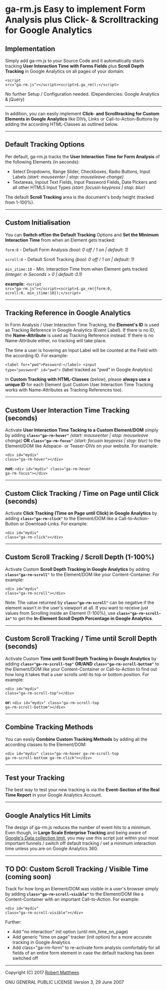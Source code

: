 # ga-rm.js Easy to implement Form Analysis plus Click- & Scrolltracking for Google Analytics

<h2>Implementation</h2>

Simply add ga-rm.js to your Source Code and it automatically starts tracking <b>User Interaction Time with Forms Fields</b> plus <b>Scroll Depth Tracking</b> in Google Analytics on all pages of your domain:

<code>&lt;script src="ga-rm.js"&gt;&lt;/script&gt;&lt;script&gt;$.ga_rm();&lt;/script&gt;</code>

No further Setup / Configuration needed. (Dependencies: Google Analytics & jQuery)

--------

In addition, you can easily implement <b>Click- and Scrolltracking for Custom Elements in Google Analytics</b> like DIVs, Links or Call-to-Action-Buttons by adding the according HTML-Classes as outlined below.

--------

<h2>Default Tracking Options</h2>

Per default, ga-rm.js tracks the <b>User Interaction Time for Form Analysis</b> of the following Elements (in seconds):
- Select Dropdowns, Range Slider, Checkboxes, Radio Buttons, Input Labels <i>(start: mouseenter | stop: mouseleave change)</i>
- Textareas, Inpout Text Fields, Input Password Fields, Date Pickers and all other HTML5 Input Types <i>(start: focusin keypress | stop: blur)</i>

The default <b>Scroll Tracking</b> area is the document's body height (tracked from 1-100%).

--------

<h2>Custom Initialisation</h2>

You can <b>Switch off/on the Default Tracking</b> Options and <b>Set the Minimum Interaction Time</b> from when an Element gets tracked:

<code>form:0</code> - Default Form Analysis <i>(bool: 0 off / 1 on | default: 1)</i>

<code>scroll:0</code> - Default Scroll Tracking <i>(bool: 0 off / 1 on | default: 1)</i>

<code>min_itime:10</code> - Min. Interaction Time from when Element gets tracked <i>(integer: in Seconds &gt; 0 | default: 0.1)</i>

<b>example:</b> <code>&lt;script src="ga-rm.js"&gt;&lt;/script&gt;&lt;script&gt;$.ga_rm({form:0, scroll:0, min_itime:10});&lt;/script&gt;</code>

--------

<h2>Tracking Reference in Google Analytics</h2>

In Form Analysis / User Interaction Time Tracking, the <b>Element's ID</b> is used as Tracking Reference in Google Analytics (Event Label). If there is no ID, the <b>Name-Attribute</b> is used as Tracking Reference instead. If there is no Name-Attribute either, no tracking will take place. 

The time a user is hovering an Input Label will be counted at the Field with the according ID. For example:

<code>&lt;label for="pwd"&gt;Password:&lt;/label&gt; &lt;input type="password" id="pwd"&gt;</code> (label tracked as "pwd" in Google Analytics)

In <b>Custom Tracking with HTML-Classes</b> (below), please <b>always use a unique ID</b> for each Element (just Custom User Interaction Time Tracking works with Name-Attributes as Tracking References too).

--------

<h2>Custom User Interaction Time Tracking (seconds)</h2>

Activate <b>User Interaction Time Tacking to a Custom Element/DOM</b> simply by adding <code><b>class="ga-rm-hover"</b></code> <i>(start: mouseenter | stop: mouseleave change)</i> <b>OR</b> <code><b>class="ga-rm-focus"</b></code> <i>(start: focusin keypress | stop: blur)</i> to the Element/DOM like Adspace- or Teaser-DIVs on your website. For example:

<code>&lt;div id="mydiv" class="ga-rm-hover"&gt;&lt;/div&gt;</code>

<b>not:</b> <code>&lt;div id="mydiv" class="ga-rm-hover ga-rm-focus"&gt;&lt;/div&gt;</code>

--------

<h2>Custom Click Tracking / Time on Page until Click (seconds)</h2>

Activate <b>Click Tracking (Time on Page until Click) in Google Analytics</b> by adding <code><b>class="ga-rm-click"</b></code> to the Element/DOM like a Call-to-Action-Button or Download-Links. For example:

<code>&lt;div id="mydiv" class="ga-rm-click"&gt;&lt;/div&gt;</code>

--------

<h2>Custom Scroll Tracking / Scroll Depth (1-100%)</h2>

Activate Custom <b>Scroll Depth Tracking in Google Analytics</b> by adding <code><b>class="ga-rm-scroll"</b></code> to the Element/DOM like your Content-Container. For example:

<code>&lt;div id="mydiv" class="ga-rm-scroll"&gt;&lt;/div&gt;</code>

Note: The value returned by <code><b>class="ga-rm-scroll"</b></code> can be negative if the element wasn't in the user's viewport at all. If you want to receive just values from Scrolling inside an Element (1-100%), use <code><b>class="ga-rm-scroll-in"</b></code> to get the <b>In-Element Scroll Depth Percentage in Google Analytics</b>.

--------

<h2>Custom Scroll Tracking / Time until Scroll Depth (seconds)</h2>

Activate Custom <b>Time until Scroll Depth Tracking in Google Analytics</b> by adding <code><b>class="ga-rm-scroll-top"</b></code> <b>OR/AND</b> <code><b>class="ga-rm-scroll-bottom"</b></code> to the Element/DOM like your Content-Container or Call-to-Action to find out how long it takes that a user scrolls until its top or bottom position. For example:

<code>&lt;div id="mydiv" class="ga-rm-scroll-top"&gt;&lt;/div&gt;</code>

<b>or:</b> <code>&lt;div id="mydiv" class="ga-rm-scroll-top ga-rm-scroll-bottom"&gt;&lt;/div&gt;</code>

--------

<h2>Combine Tracking Methods</h2>

You can easily <b>Combine Custom Tracking Methods</b> by adding all the according classes to the Element/DOM:

<code>&lt;div id="mydiv" class="ga-rm-hover ga-rm-scroll-top ga-rm-scroll-bottom ga-rm-click"&gt;&lt;/div&gt;</code>

-------

<h2>Test your Tracking</h2>

The best way to test your new tracking is via the <b>Event-Section of the Real Time Report</b> in your Google Analytics Account.

-------

<h2>Google Analytics Hit Limits</h2>

The design of ga-rm.js reduces the number of event hits to a minimum. Even though, in <b>Large Scale Enterprise Tracking</b> and being aware of <a href="https://developers.google.com/analytics/devguides/collection/analyticsjs/limits-quotas">Google's Data collection limit</a>, you may use this script just within your most important funnels / switch off default tracking / set a minimum interaction time unless you are on Google Analytics 360.

--------

<h2>TO DO: Custom Scroll Tracking / Visible Time (coming soon)</h2>

Track for how long an Element/DOM was visible in a user's browser simply by adding <code><b>class="ga-rm-scroll-visible"</b></code> to the Element/DOM like a Content-Container with an important Call-to-Action. For example:

<code>&lt;div id="mydiv" class="ga-rm-scroll-visible"&gt;&lt;/div&gt;</code>

Further:
- Add "no interaction" init option (until min_time_on_page)
- Add generic "time on page" tracker (init option) for a more accurate tracking in Google Analytics
- Add class="ga-rm-form" to re-activate form analysis comfortably for all fields of an entire form element in case the default tracking has been switched off
--------

Copyright (C) 2017 <a href="https://www.robert-matthees.de">Robert Matthees</a> 

GNU GENERAL PUBLIC LICENSE Version 3, 29 June 2007
